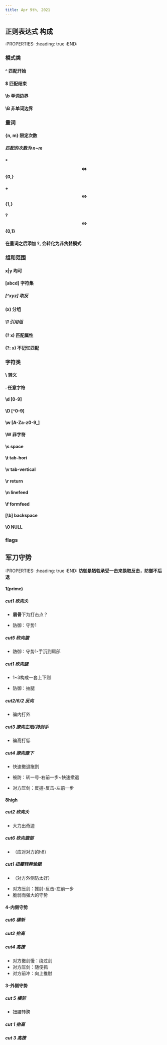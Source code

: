 ```yaml
---
title: Apr 9th, 2021
---
```


## 正则表达式 构成
:PROPERTIES:
:heading: true
:END:
### 模式类
#### ^ 匹配开始
#### $ 匹配结束
#### \\b 单词边界
#### \\B 非单词边界
### 量词
#### {n, m} 限定次数
##### 匹配的次数为 n~m
#### * $$\iff$$ {0,}
#### + $$\iff$$ {1,}
#### ? $$\iff$$ {0,1}
#### 在量词之后添加 ?, 会转化为非贪婪模式
### 组和范围
#### x|y 均可
#### [abcd] 字符集
##### [\^xyz] 取反
#### (x) 分组
##### \\1 引用组
#### (?<name> x) 匹配属性
#### (?: x) 不记忆匹配
### 字符类
#### \\ 转义
#### . 任意字符
#### \\d [0-9]
#### \\D [\^0-9]
#### \\w [A-Za-z0-9_]
#### \\W 非字符
#### \\s space
#### \\t tab-hori
#### \\v tab-vertical
#### \\r return
#### \\n linefeed
#### \\f formfeed
#### [\\b] backspace
#### \\0 NULL
### flags
## 军刀守势
:PROPERTIES:
:heading: true
:END:
**防御是牺牲承受一击来换取反击，防御不后退**
#### 1(prime)

##### cut1 砍向头

- **眉骨**下为打击点？

* 防御：守势1
##### cut5 砍向腹

* 防御：守势1-手沉到肩部

##### cut1 砍向腿

- 1~3构成一套上下则

* 防御：抽腿

##### cut2/6/2 反向

* 骗内打外

##### cut3 撩向左眼/持剑手

* 骗高打低

##### cut4 撩向腋下

- 快速撤退拖割

* 被防：转一号-右前一步~快速撤退

* 对方压剑：反握-反击-左前一步

#### 8high

##### cut2 砍向头

- 大力出奇迹

##### cut6 砍向腹部

- （应对对方的h8）

##### cut1 扭腰转胯偷腿

- （对方外侧防太好）

* 对方压剑：推肘-反击-左前一步
* 脆弱而强大的守势

#### 4-内侧守势

##### cut6 横斩

##### cut2 抬高

##### cut4 高撩

* 对方撤剑慢：绕过剑
* 对方压剑：随便抓
* 对方前冲：向上推肘

#### 3-外侧守势

##### cut 5 横斩

* 扭腰转胯

##### cut 1 抬高

##### cut 3 高撩
